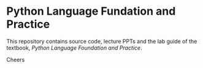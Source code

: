 # Python Language Fundation and Practice

This repository contains source code, lecture PPTs and the lab guide of the textbook, *Python Language Foundation and Practice*.

Cheers
